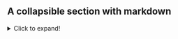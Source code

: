 ## A collapsible section with markdown

<details>
  <summary>Click to expand!</summary>

  ### Heading

  1. A numbered
  2. list
     * With some
     * Sub bullets
</details>